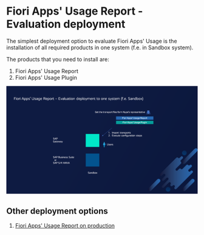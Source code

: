 # Fiori Apps' Usage Report - Evaluation deployment

The simplest deployment option to evaluate Fiori Apps' Usage is the installation of all required products in one system (f.e. in Sandbox system).

The products that you need to install are:

1. Fiori Apps' Usage Report
2. Fiori Apps' Usage Plugin

[![](res/eval-dep.png)](res/eval-dep.png)

## Other deployment options

1. [Fiori Apps' Usage Report on production](deployment/prod.md)
